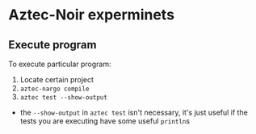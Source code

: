 # Aztec-Noir experminets

## Execute program

To execute particular program:

1. Locate certain project
2. `aztec-nargo compile`
3. `aztec test --show-output`

- the `--show-output` in `aztec test` isn't necessary, it's just useful if the tests you are executing have some useful `println`s

